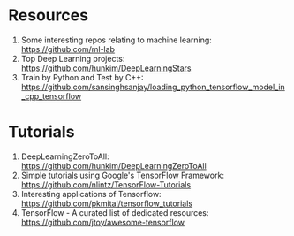 # Resources

1. Some interesting repos relating to machine learning: https://github.com/ml-lab
2. Top Deep Learning projects: https://github.com/hunkim/DeepLearningStars
3. Train by Python and Test by C++: https://github.com/sansinghsanjay/loading_python_tensorflow_model_in_cpp_tensorflow
# Tutorials

1. DeepLearningZeroToAll: https://github.com/hunkim/DeepLearningZeroToAll
2. Simple tutorials using Google's TensorFlow Framework: https://github.com/nlintz/TensorFlow-Tutorials
3. Interesting applications of Tensorflow: https://github.com/pkmital/tensorflow_tutorials
4. TensorFlow - A curated list of dedicated resources: https://github.com/jtoy/awesome-tensorflow
